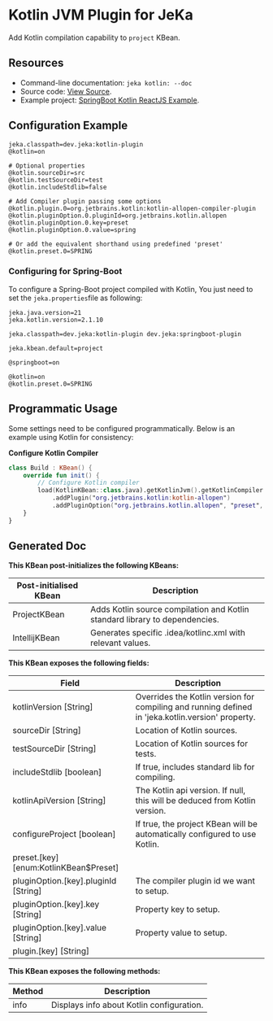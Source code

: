# Kotlin JVM Plugin for JeKa

Add Kotlin compilation capability to `project` KBean.

## Resources

- Command-line documentation: `jeka kotlin: --doc`
- Source code: [View Source](src/dev/jeka/plugins/kotlin/KotlinJvmKBean.java).
- Example project: [SpringBoot Kotlin ReactJS Example](https://github.com/jeka-dev/working-examples/tree/master/springboot-kotlin-reactjs).

## Configuration Example

```properties
jeka.classpath=dev.jeka:kotlin-plugin
@kotlin=on

# Optional properties
@kotlin.sourceDir=src
@kotlin.testSourceDir=test
@kotlin.includeStdlib=false

# Add Compiler plugin passing some options
@kotlin.plugin.0=org.jetbrains.kotlin:kotlin-allopen-compiler-plugin
@kotlin.pluginOption.0.pluginId=org.jetbrains.kotlin.allopen
@kotlin.pluginOption.0.key=preset
@kotlin.pluginOption.0.value=spring

# Or add the equivalent shorthand using predefined 'preset'
@kotlin.preset.0=SPRING
```

### Configuring for Spring-Boot

To configure a Spring-Boot project compiled with Kotlin, You just need to set the `jeka.properties`file as following:

```properties
jeka.java.version=21
jeka.kotlin.version=2.1.10

jeka.classpath=dev.jeka:kotlin-plugin dev.jeka:springboot-plugin

jeka.kbean.default=project

@springboot=on

@kotlin=on
@kotlin.preset.0=SPRING
```

## Programmatic Usage
Some settings need to be configured programmatically. Below is an example using Kotlin for consistency:

**Configure Kotlin Compiler**

```kotlin
class Build : KBean() {
    override fun init() {
        // Configure Kotlin compiler
        load(KotlinKBean::class.java).getKotlinJvm().getKotlinCompiler
            .addPlugin("org.jetbrains.kotlin:kotlin-allopen")
            .addPluginOption("org.jetbrains.kotlin.allopen", "preset", "spring")
    }
}
```

## Generated Doc

**This KBean post-initializes the following KBeans:**

|Post-initialised KBean   |Description  |
|-------|-------------|
|ProjectKBean |Adds Kotlin source compilation and Kotlin standard library to dependencies. |
|IntellijKBean |Generates specific .idea/kotlinc.xml with relevant values. |


**This KBean exposes the following fields:**

|Field  |Description  |
|-------|-------------|
|kotlinVersion [String] |Overrides the Kotlin version for compiling and running defined in 'jeka.kotlin.version' property. |
|sourceDir [String] |Location of Kotlin sources. |
|testSourceDir [String] |Location of Kotlin sources for tests. |
|includeStdlib [boolean] |If true, includes standard lib for compiling. |
|kotlinApiVersion [String] |The Kotlin api version. If null, this will be deduced from Kotlin version. |
|configureProject [boolean] |If true, the project KBean will be automatically configured to use Kotlin. |
|preset.[key] [enum:KotlinKBean$Preset] | |
|pluginOption.[key].pluginId [String] |The compiler plugin id we want to setup. |
|pluginOption.[key].key [String] |Property key to setup. |
|pluginOption.[key].value [String] |Property value to setup. |
|plugin.[key] [String] | |


**This KBean exposes the following methods:**

|Method  |Description  |
|--------|-------------|
|info |Displays info about Kotlin configuration. |
